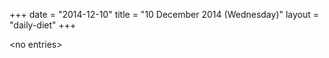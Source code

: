 +++
date = "2014-12-10"
title = "10 December 2014 (Wednesday)"
layout = "daily-diet"
+++

\<no entries\>